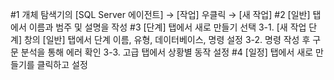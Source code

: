 #1 개체 탐색기의 [SQL Server 에이전트] → [작업] 우클릭 → [새 작업]
#2 [일반] 탭에서 이름과 범주 및 설명을 작성
#3 [단계] 탭에서 새로 만들기 선택
 3-1. [새 작업 단계] 창의 [일반] 탭에서 단계 이름, 유형, 데이터베이스, 명령 설정
 3-2. 명령 작성 후 구문 분석을 통해 에러 확인
 3-3. 고급 탭에서 상황별 동작 설정
#4 [일정] 탭에서 새로 만들기를 클릭하고 설정
